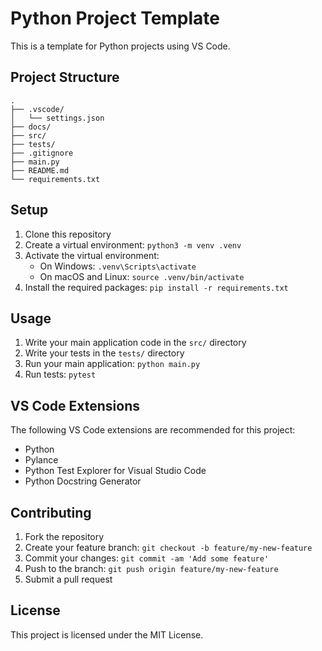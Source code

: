 # Python Project Template

This is a template for Python projects using VS Code.

## Project Structure

```
.
├── .vscode/
│   └── settings.json
├── docs/
├── src/
├── tests/
├── .gitignore
├── main.py
├── README.md
└── requirements.txt
```

## Setup

1. Clone this repository
2. Create a virtual environment: `python3 -m venv .venv`
3. Activate the virtual environment:
   - On Windows: `.venv\Scripts\activate`
   - On macOS and Linux: `source .venv/bin/activate`
4. Install the required packages: `pip install -r requirements.txt`

## Usage

1. Write your main application code in the `src/` directory
2. Write your tests in the `tests/` directory
3. Run your main application: `python main.py`
4. Run tests: `pytest`

## VS Code Extensions

The following VS Code extensions are recommended for this project:

- Python
- Pylance
- Python Test Explorer for Visual Studio Code
- Python Docstring Generator

## Contributing

1. Fork the repository
2. Create your feature branch: `git checkout -b feature/my-new-feature`
3. Commit your changes: `git commit -am 'Add some feature'`
4. Push to the branch: `git push origin feature/my-new-feature`
5. Submit a pull request

## License

This project is licensed under the MIT License.
